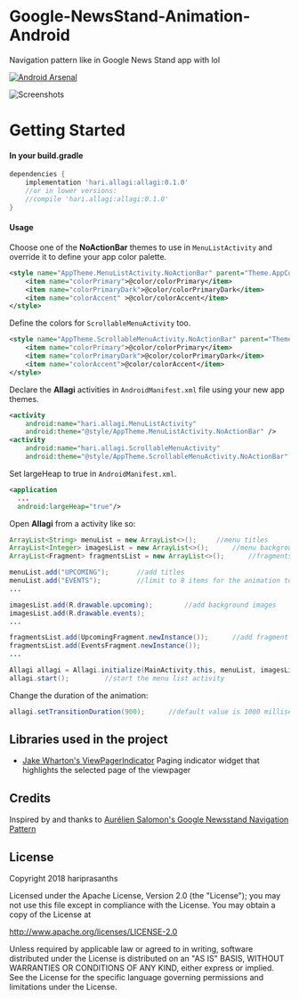 ﻿# Google-NewsStand-Animation-Android

Navigation pattern like in Google News Stand app with lol

[![Android Arsenal](https://img.shields.io/badge/Android%20Arsenal-Google%20NewsStand%20Animation%20Android-brightgreen.svg?style=flat)](https://android-arsenal.com/details/1/7154)

![Screenshots](https://media.giphy.com/media/wa9LB3wev3QYkNUh7N/giphy.gif)

# Getting Started
<h4>In your build.gradle</h4>

```groovy
dependencies {
    implementation 'hari.allagi:allagi:0.1.0'
    //or in lower versions:
    //compile 'hari.allagi:allagi:0.1.0'
}
```
<h4>Usage</h4>

Choose one of the **NoActionBar** themes to use in `MenuListActivity` and override it to define your app color palette.

```xml
<style name="AppTheme.MenuListActivity.NoActionBar" parent="Theme.AppCompat.NoActionBar">
    <item name="colorPrimary">@color/colorPrimary</item>
    <item name="colorPrimaryDark">@color/colorPrimaryDark</item>
    <item name="colorAccent" >@color/colorAccent</item>
</style>
```

Define the colors for `ScrollableMenuActivity` too.

```xml
<style name="AppTheme.ScrollableMenuActivity.NoActionBar" parent="Theme.AppCompat.NoActionBar">
    <item name="colorPrimary">@color/colorPrimary</item>
    <item name="colorPrimaryDark">@color/colorPrimaryDark</item>
    <item name="colorAccent">@color/colorAccent</item>
</style>
```

Declare the **Allagi** activities in `AndroidManifest.xml` file using your new app themes.

```xml
<activity
    android:name="hari.allagi.MenuListActivity"
    android:theme="@style/AppTheme.MenuListActivity.NoActionBar" />
<activity
    android:name="hari.allagi.ScrollableMenuActivity"
    android:theme="@style/AppTheme.ScrollableMenuActivity.NoActionBar" />
```

Set largeHeap to true in `AndroidManifest.xml`.

```xml
<application
  ...
  android:largeHeap="true"/>
```

Open **Allagi** from a activity like so:

```java
ArrayList<String> menuList = new ArrayList<>();     //menu titles
ArrayList<Integer> imagesList = new ArrayList<>();      //menu backgrounds
ArrayList<Fragment> fragmentsList = new ArrayList<>();      //fragments for each menu headers in second activity

menuList.add("UPCOMING");       //add titles
menuList.add("EVENTS");         //limit to 8 items for the animation to work
...

imagesList.add(R.drawable.upcoming);        //add background images
imagesList.add(R.drawable.events);
...

fragmentsList.add(UpcomingFragment.newInstance());      //add fragment instances
fragmentsList.add(EventsFragment.newInstance());
...

Allagi allagi = Allagi.initialize(MainActivity.this, menuList, imagesList, fragmentsList);
allagi.start();         //start the menu list activity
```

Change the duration of the animation:

```java
allagi.setTransitionDuration(900);      //default value is 1000 milliseconds
```

## Libraries used in the project

* [Jake Wharton's ViewPagerIndicator](https://github.com/JakeWharton/ViewPagerIndicator) Paging indicator widget that highlights the selected page of the viewpager

## Credits
Inspired by and thanks to [Aurélien Salomon's Google Newsstand Navigation Pattern](https://dribbble.com/shots/2940231-Google-Newsstand-Navigation-Pattern)

## License

Copyright 2018 hariprasanths

Licensed under the Apache License, Version 2.0 (the "License");
you may not use this file except in compliance with the License.
You may obtain a copy of the License at

http://www.apache.org/licenses/LICENSE-2.0

Unless required by applicable law or agreed to in writing, software
distributed under the License is distributed on an "AS IS" BASIS,
WITHOUT WARRANTIES OR CONDITIONS OF ANY KIND, either express or implied.
See the License for the specific language governing permissions and
limitations under the License.
